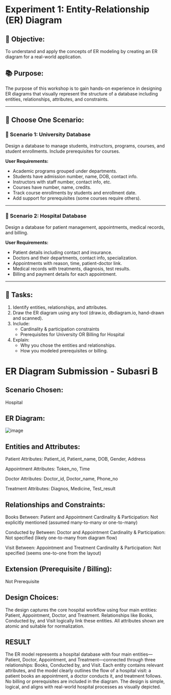 # Experiment 1: Entity-Relationship (ER) Diagram

## 🎯 Objective:
To understand and apply the concepts of ER modeling by creating an ER diagram for a real-world application.

## 📚 Purpose:
The purpose of this workshop is to gain hands-on experience in designing ER diagrams that visually represent the structure of a database including entities, relationships, attributes, and constraints.

---

## 🧪 Choose One Scenario:

### 🔹 Scenario 1: University Database
Design a database to manage students, instructors, programs, courses, and student enrollments. Include prerequisites for courses.

**User Requirements:**
- Academic programs grouped under departments.
- Students have admission number, name, DOB, contact info.
- Instructors with staff number, contact info, etc.
- Courses have number, name, credits.
- Track course enrollments by students and enrollment date.
- Add support for prerequisites (some courses require others).

---

### 🔹 Scenario 2: Hospital Database
Design a database for patient management, appointments, medical records, and billing.

**User Requirements:**
- Patient details including contact and insurance.
- Doctors and their departments, contact info, specialization.
- Appointments with reason, time, patient-doctor link.
- Medical records with treatments, diagnosis, test results.
- Billing and payment details for each appointment.

---

## 📝 Tasks:
1. Identify entities, relationships, and attributes.
2. Draw the ER diagram using any tool (draw.io, dbdiagram.io, hand-drawn and scanned).
3. Include:
   - Cardinality & participation constraints
   - Prerequisites for University OR Billing for Hospital
4. Explain:
   - Why you chose the entities and relationships.
   - How you modeled prerequisites or billing.

# ER Diagram Submission - Subasri B

## Scenario Chosen:
Hospital

## ER Diagram:

![image](https://github.com/user-attachments/assets/830e72b6-55e2-402a-bce7-591aefd207d9)

## Entities and Attributes:
Patient
Attributes: Patient_id, Patient_name, DOB, Gender, Address

Appointment
Attributes: Token_no, Time

Doctor
Attributes: Doctor_id, Doctor_name, Phone_no

Treatment
Attributes: Diagnos, Medicine, Test_result

## Relationships and Constraints:
Books Between: Patient and Appointment
Cardinality & Participation: Not explicitly mentioned (assumed many-to-many or one-to-many)

Conducted by Between: Doctor and Appointment
Cardinality & Participation: Not specified (likely one-to-many from diagram flow)

Visit Between: Appointment and Treatment
Cardinality & Participation: Not specified (seems one-to-one from the layout)

## Extension (Prerequisite / Billing):
Not Prerequisite

## Design Choices:
The design captures the core hospital workflow using four main entities: Patient, Appointment, Doctor, and Treatment.
Relationships like Books, Conducted by, and Visit logically link these entities.
All attributes shown are atomic and suitable for normalization.

## RESULT
The ER model represents a hospital database with four main entities—Patient, Doctor, Appointment, and Treatment—connected through three relationships: Books, Conducted by, and Visit. Each entity contains relevant attributes, and the model clearly outlines the flow of a hospital visit: a patient books an appointment, a doctor conducts it, and treatment follows. No billing or prerequisites are included in the diagram. The design is simple, logical, and aligns with real-world hospital processes as visually depicted.
